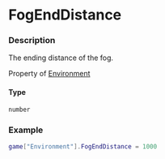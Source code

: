 # FogEndDistance

### Description

The ending distance of the fog.

Property of [Environment](/classes/Environment/)

#### Type

`number`

### Example

```lua
game["Environment"].FogEndDistance = 1000
```
